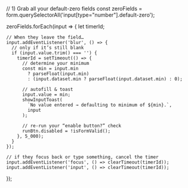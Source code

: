   // 1) Grab all your default-zero fields
  const zeroFields = form.querySelectorAll('input[type="number"].default-zero');

  zeroFields.forEach(input => {
    let timerId;

    // When they leave the field…
    input.addEventListener('blur', () => {
      // only if it’s still blank
      if (input.value.trim() === '') {
        timerId = setTimeout(() => {
          // determine your minimum
          const min = input.min 
            ? parseFloat(input.min) 
            : (input.dataset.min ? parseFloat(input.dataset.min) : 0);

          // autofill & toast
          input.value = min;
          showInputToast(
            `No value entered → defaulting to minimum of ${min}.`, 
            input
          );

          // re-run your “enable button?” check
          runBtn.disabled = !isFormValid();
        }, 5_000);
      }
    });

    // if they focus back or type something, cancel the timer
    input.addEventListener('focus', () => clearTimeout(timerId));
    input.addEventListener('input', () => clearTimeout(timerId));
  });
